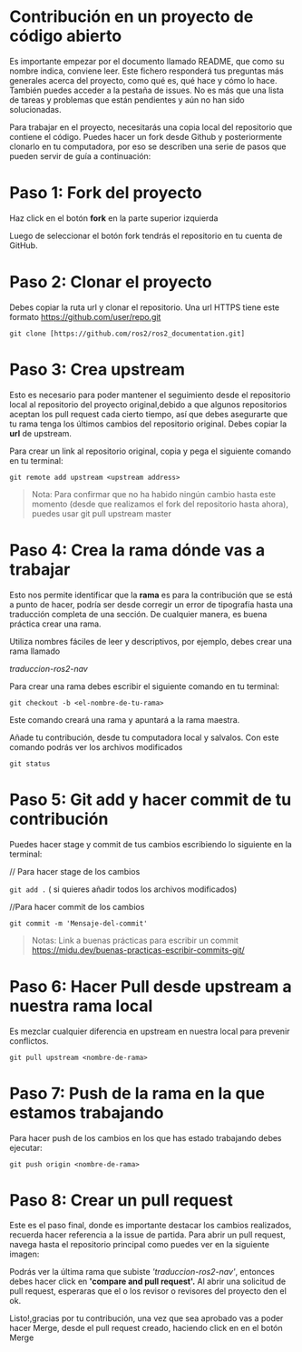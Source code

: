 # Contribución en un proyecto de código abierto

Es importante empezar por el documento llamado README, que como su nombre indica, conviene leer. Este fichero responderá tus preguntas más generales acerca del proyecto, como qué es, qué hace y cómo lo hace. También puedes acceder a la pestaña de issues. No es más que una lista de tareas y problemas que están pendientes y aún no han sido solucionadas.

Para trabajar en el proyecto, necesitarás una copia local del repositorio que contiene el código. Puedes hacer un fork desde Github y posteriormente clonarlo en tu computadora, por eso se describen una serie de pasos que pueden servir de guía a continuación:
# Paso 1: Fork del proyecto

Haz click en el botón **fork** en la parte superior izquierda

Luego de seleccionar el botón fork tendrás el repositorio en tu cuenta de GitHub.

# Paso 2: Clonar el proyecto

Debes copiar la ruta url y clonar el repositorio. Una url HTTPS tiene este formato https://github.com/user/repo.git

    git clone [https://github.com/ros2/ros2_documentation.git]

# Paso 3: Crea upstream

Esto es necesario para poder mantener el seguimiento desde el repositorio local al repositorio del proyecto original,debido a que algunos repositorios aceptan los pull request cada cierto tiempo, así que debes asegurarte que tu rama tenga los últimos cambios del repositorio original. Debes copiar la **url** de upstream.

Para crear un link al repositorio original, copia y pega el siguiente comando en tu terminal:

    git remote add upstream <upstream address>

> Nota: Para confirmar que no ha habido ningún cambio hasta este momento
> (desde que realizamos el fork del repositorio hasta ahora), puedes
> usar git pull upstream master

# Paso 4: Crea la rama dónde vas a trabajar

Esto nos permite identificar que la **rama** es para la contribución que se está a punto de hacer, podría ser desde corregir un error de tipografía hasta una traducción completa de una sección. De cualquier manera, es buena práctica crear una rama.

Utiliza nombres fáciles de leer y descriptivos, por ejemplo, debes crear una rama llamado 

*traduccion-ros2-nav*

Para crear una rama debes escribir el siguiente comando en tu terminal:

    git checkout -b <el-nombre-de-tu-rama>

Este comando creará una rama y apuntará a la rama maestra.

Añade tu contribución, desde tu computadora local y salvalos. Con este comando podrás ver los archivos modificados

    git status

# Paso 5: Git add y hacer commit de tu contribución

Puedes hacer stage y commit de tus cambios escribiendo lo siguiente en la terminal:

// Para hacer stage de los cambios

`git add .` ( si quieres añadir todos los archivos modificados)

//Para hacer commit de los cambios

    git commit -m 'Mensaje-del-commit'

> Notas: Link a buenas prácticas para escribir un commit
> https://midu.dev/buenas-practicas-escribir-commits-git/

# Paso 6: Hacer Pull desde upstream a nuestra rama local

Es mezclar cualquier diferencia en upstream en nuestra local para prevenir conflictos.

    git pull upstream <nombre-de-rama>

# Paso 7: Push de la rama en la que estamos trabajando

Para hacer push de los cambios en los que has estado trabajando debes ejecutar:

    git push origin <nombre-de-rama>

# Paso 8: Crear un pull request

Este es el paso final, donde es importante destacar los cambios realizados, recuerda hacer referencia a la issue de partida. Para abrir un pull request, navega hasta el repositorio principal como puedes ver en la siguiente imagen:

  Podrás ver la última rama que subiste *'traduccion-ros2-nav'*, entonces debes hacer click en **'compare and pull request'.** Al abrir una solicitud de pull request, esperaras que el o los revisor o revisores del proyecto den el ok.

Listo!,gracias por tu contribución, una vez que sea aprobado vas a poder hacer Merge, desde el pull request creado, haciendo click en en el botón Merge
